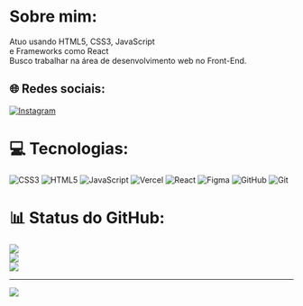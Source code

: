 # Sobre mim:
Atuo usando HTML5, CSS3, JavaScript<br>e Frameworks como React<br>Busco trabalhar na área de desenvolvimento web no Front-End.


## 🌐 Redes sociais:
[![Instagram](https://img.shields.io/badge/Instagram-%23E4405F.svg?logo=Instagram&logoColor=white)](https://instagram.com/https://www.instagram.com/vi.ncarvalho/) 

# 💻 Tecnologias:
![CSS3](https://img.shields.io/badge/css3-%231572B6.svg?style=for-the-badge&logo=css3&logoColor=white) ![HTML5](https://img.shields.io/badge/html5-%23E34F26.svg?style=for-the-badge&logo=html5&logoColor=white) ![JavaScript](https://img.shields.io/badge/javascript-%23323330.svg?style=for-the-badge&logo=javascript&logoColor=%23F7DF1E) ![Vercel](https://img.shields.io/badge/vercel-%23000000.svg?style=for-the-badge&logo=vercel&logoColor=white) ![React](https://img.shields.io/badge/react-%2320232a.svg?style=for-the-badge&logo=react&logoColor=%2361DAFB) ![Figma](https://img.shields.io/badge/figma-%23F24E1E.svg?style=for-the-badge&logo=figma&logoColor=white) ![GitHub](https://img.shields.io/badge/github-%23121011.svg?style=for-the-badge&logo=github&logoColor=white) ![Git](https://img.shields.io/badge/git-%23F05033.svg?style=for-the-badge&logo=git&logoColor=white)
# 📊 Status do GitHub:
![](https://github-readme-stats.vercel.app/api?username=Dev-vii&theme=dark&hide_border=false&include_all_commits=false&count_private=false)<br/>
![](https://nirzak-streak-stats.vercel.app/?user=Dev-vii&theme=dark&hide_border=false)<br/>
![](https://github-readme-stats.vercel.app/api/top-langs/?username=Dev-vii&theme=dark&hide_border=false&include_all_commits=false&count_private=false&layout=compact)

---
[![](https://visitcount.itsvg.in/api?id=Dev-vii&icon=0&color=8)](https://visitcount.itsvg.in)

<!-- Proudly created with GPRM ( https://gprm.itsvg.in ) -->
